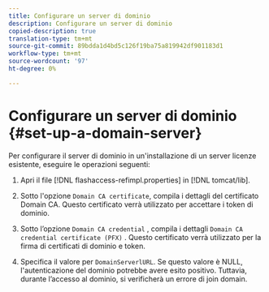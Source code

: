```yaml
---
title: Configurare un server di dominio
description: Configurare un server di dominio
copied-description: true
translation-type: tm+mt
source-git-commit: 89bdda1d4bd5c126f19ba75a819942df901183d1
workflow-type: tm+mt
source-wordcount: '97'
ht-degree: 0%

---
```



# Configurare un server di dominio {#set-up-a-domain-server}

Per configurare il server di dominio in un&#39;installazione di un server licenze esistente, eseguire le operazioni seguenti:

1. Apri il file [!DNL flashaccess-refimpl.properties] in [!DNL tomcat/lib].

1. Sotto l&#39;opzione `Domain CA certificate`, compila i dettagli del certificato Domain CA. Questo certificato verrà utilizzato per accettare i token di dominio.
1. Sotto l’opzione `Domain CA credential` , compila i dettagli `Domain CA credential certificate (PFX)` . Questo certificato verrà utilizzato per la firma di certificati di dominio e token.

1. Specifica il valore per `DomainServerlURL`. Se questo valore è NULL, l&#39;autenticazione del dominio potrebbe avere esito positivo. Tuttavia, durante l’accesso al dominio, si verificherà un errore di join domain.


